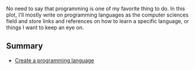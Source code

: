 No need to say that programming is one of my favorite thing to do. In this plot, I'll mostly write on programming languages as the computer sciences field and store links and references on how to learn a specific language, or things I want to keep an eye on.

## Summary

* [Create a programming language](Create%20a%20programming%20language.md)

